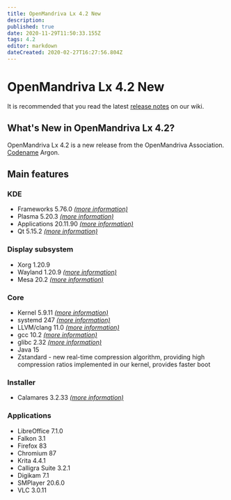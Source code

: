 ```yaml
---
title: OpenMandriva Lx 4.2 New
description: 
published: true
date: 2020-11-29T11:50:33.155Z
tags: 4.2
editor: markdown
dateCreated: 2020-02-27T16:27:56.804Z
---
```


# OpenMandriva Lx 4.2 New

It is recommended that you read the latest [release notes](/releases/current) on our wiki.

## What's New in OpenMandriva Lx 4.2?
OpenMandriva Lx 4.2 is a new release from the OpenMandriva Association. [Codename](/releases/codename) Argon.

## Main features

### KDE

- Frameworks 5.76.0 [*(more information)*](https://www.kde.org/announcements/kde-frameworks-5.76.0.php)
- Plasma 5.20.3 [*(more information)*](https://www.kde.org/announcements/plasma-5.20.3.php)
- Applications 20.11.90 [*(more information)*](https://www.kde.org/announcements/announce-applications-20.11.90.php)
- Qt 5.15.2 [*(more information)*](https://www.qt.io)

### Display subsystem

- Xorg 1.20.9
- Wayland 1.20.9 [*(more information)*](https://wayland.freedesktop.org/releases.html)
- Mesa 20.2 [*(more information)*](http://www.mesa3d.org/)

### Core

- Kernel 5.9.11 [*(more information)*](https://www.kernel.org/)
- systemd 247 [*(more information)*](https://www.freedesktop.org/wiki/Software/systemd/)
- LLVM/clang 11.0 [*(more information)*](http://llvm.org/)
- gcc 10.2 [*(more information)*](https://gcc.gnu.org/)
- glibc 2.32 [*(more information)*](http://www.gnu.org/software/libc/)
- Java 15
- Zstandard - new real-time compression algorithm, providing high compression ratios implemented in our kernel, provides faster boot

### Installer

- Calamares 3.2.33 [*(more information)*](https://calamares.io)

### Applications

- LibreOffice 7.1.0
- Falkon 3.1
- Firefox 83
- Chromium 87
- Krita 4.4.1
- Calligra Suite 3.2.1
- Digikam 7.1
- SMPlayer 20.6.0
- VLC 3.0.11
  